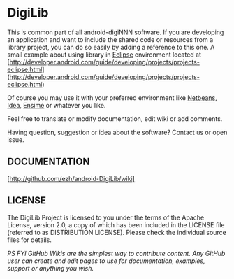 DigiLib
=======

This is common part of all android-digiNNN software. If you are developing an application and want to include the shared code or resources from a library project, you can do so easily by adding a reference to this one.
A small example about using library in [Eclipse](http://www.eclipse.org/) environment located at [http://developer.android.com/guide/developing/projects/projects-eclipse.html] (http://developer.android.com/guide/developing/projects/projects-eclipse.html)

Of course you may use it with your preferred environment like [Netbeans](http://netbeans.org/), [Idea](http://www.jetbrains.com/idea/), [Ensime](https://github.com/aemoncannon/ensime) or whatever you like.

Feel free to translate or modify documentation, edit wiki or add comments.

Having question, suggestion or idea about the software? Contact us or open issue.

DOCUMENTATION
-------------

  [http://github.com/ezh/android-DigiLib/wiki]

LICENSE
-------

The DigiLib Project is licensed to you under the terms of
the Apache License, version 2.0, a copy of which has been
included in the LICENSE file (referred to as DISTRIBUTION LICENSE).
Please check the individual source files for details.


_PS FYI GitHub Wikis are the simplest way to contribute content. Any GitHub user can create and edit pages to use for documentation, examples, support or anything you wish._
